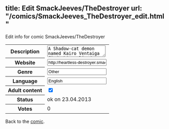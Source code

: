 title: Edit SmackJeeves/TheDestroyer
url: "/comics/SmackJeeves_TheDestroyer_edit.html"
---
Edit info for comic SmackJeeves/TheDestroyer

<form name="comic" action="http://gaepostmail.appengine.com/comic" name="post">
<table class="comicinfo">
<tr>
<th>Description</th><td><textarea name="description">A Shadow-cat demon named Kairo Ventaiga finds his solitude interrupted when he finds out his family isn't dead. However, he's gotten used to his deadly lifestyle and doesn't want to change... In a neighboring kingdom, Princess Nicole, a daughter of Light, doesn't want her father's crown. She is strangely sympathetic toward Shadow demons, her kind's mortal enemy. She's determined to befriend the Destroyer; perhaps she knows something Kairo doesn't... Reilyn Ventaiga only wants to find out what happened to his parents the night Kairo disappeared, but getting any answers out of his brother is looking more and more impossible... TakJak, a former thief, starts to notice that the Heartless Destroyer isn't as heartless as he seems... Updates: every Saturday with one or two pages Warning for minors: contains prevalent cursing, blood and gore, violence, and maaaybe farther down the line, partial nudity or hints at it. Also gay people. If you don't like any of the above, I'd advise against reading my comic.</textarea></td>
</tr>
<tr>
<th>Website</th><td><input type="text" name="url" value="http://heartless-destroyer.smackjeeves.com/comics/"/></td>
</tr>
<tr>
<th>Genre</th><td><input type="text" name="genre" value="Other"/></td>
</tr>
<tr>
<th>Language</th><td><input type="text" name="language" value="English"/></td>
</tr>
<tr>
<th>Adult content</th><td><input type="checkbox" name="adult" value="adult" checked="checked"/></td>
</tr>
<tr>
<th>Status</th><td>ok on 23.04.2013</td>
</tr>
<tr>
<th>Votes</th><td>0</div></td>
</tr>
</table>
</form>

Back to the [comic](/comics/SmackJeeves_TheDestroyer.html).
